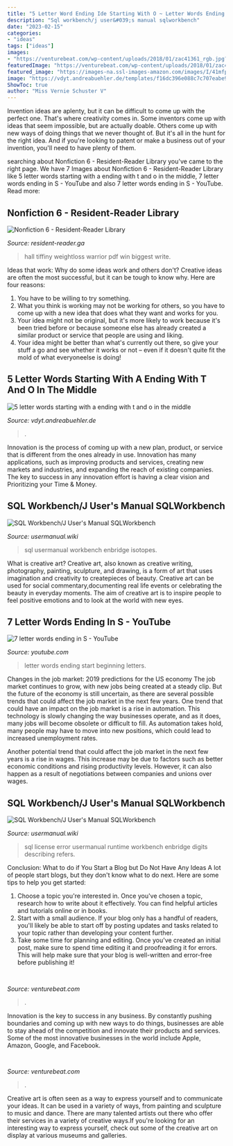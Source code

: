 ```yaml
---
title: "5 Letter Word Ending Ide Starting With O ~ Letter Words Ending Start Beginning Letters"
description: "Sql workbench/j user&#039;s manual sqlworkbench"
date: "2023-02-15"
categories:
- "ideas"
tags: ["ideas"]
images:
- "https://venturebeat.com/wp-content/uploads/2018/01/zac41361_rgb.jpg?w=800"
featuredImage: "https://venturebeat.com/wp-content/uploads/2018/01/zac41361_rgb.jpg?w=800"
featured_image: "https://images-na.ssl-images-amazon.com/images/I/41mfp3QzltL._SX411_BO1,204,203,200_.jpg"
image: "https://vdyt.andreabuehler.de/templates/f16dc396e088c7c707eabe9d7479e7a2/img/866f0615c3e5d010bafc35caf60c4804.jpg"
ShowToc: true
author: "Miss Vernie Schuster V"
---
```



Invention ideas are aplenty, but it can be difficult to come up with the perfect one. That's where creativity comes in. Some inventors come up with ideas that seem impossible, but are actually doable. Others come up with new ways of doing things that we never thought of. But it's all in the hunt for the right idea. And if you're looking to patent or make a business out of your invention, you'll need to have plenty of them.

	

		
searching about Nonfiction 6 - Resident-Reader Library you've came to the right page. We have 7 Images about Nonfiction 6 - Resident-Reader Library like 5 letter words starting with a ending with t and o in the middle, 7 letter words ending in S - YouTube and also 7 letter words ending in S - YouTube. Read more:
		
    
## Nonfiction 6 - Resident-Reader Library

<img loading=lazy src="https://images-na.ssl-images-amazon.com/images/I/41mfp3QzltL._SX411_BO1,204,203,200_.jpg" onerror="this.onerror=null;this.src='https://tse2.mm.bing.net/th?id=OIP.P4DH_-dfWSKB06PjrAX0iwAAAA&amp;pid=15.1';" alt="Nonfiction 6 - Resident-Reader Library">

_Source: resident-reader.ga_

>hall tiffiny weightloss warrior pdf win biggest write. 

	

Ideas that work: Why do some ideas work and others don't?
Creative ideas are often the most successful, but it can be tough to know why. Here are four reasons:
1. You have to be willing to try something.
2. What you think is working may not be working for others, so you have to come up with a new idea that does what they want and works for you.
3. Your idea might not be original, but it's more likely to work because it's been tried before or because someone else has already created a similar product or service that people are using and liking.
4. Your idea might be better than what's currently out there, so give your stuff a go and see whether it works or not – even if it doesn't quite fit the mold of what everyoneelse is doing!

    
## 5 Letter Words Starting With A Ending With T And O In The Middle

<img loading=lazy src="https://vdyt.andreabuehler.de/templates/f16dc396e088c7c707eabe9d7479e7a2/img/866f0615c3e5d010bafc35caf60c4804.jpg" onerror="this.onerror=null;this.src='https://tse4.mm.bing.net/th?id=OIP.n_AgQSlZ5LVmX5Nwb5sNMACCBJ&amp;pid=15.1';" alt="5 letter words starting with a ending with t and o in the middle">

_Source: vdyt.andreabuehler.de_

>. 

	

Innovation is the process of coming up with a new plan, product, or service that is different from the ones already in use. Innovation has many applications, such as improving products and services, creating new markets and industries, and expanding the reach of existing companies. The key to success in any innovation effort is having a clear vision and Prioritizing your Time & Money.

    
## SQL Workbench/J User&#039;s Manual SQLWorkbench

<img loading=lazy src="https://usermanual.wiki/Document/SQLWorkbenchManual.1388874451-User-Guide-Page-1.png" onerror="this.onerror=null;this.src='https://tse4.mm.bing.net/th?id=OIP.iokH55LeR3lHk2r-t7iIBwHaLW&amp;pid=15.1';" alt="SQL Workbench/J User&#039;s Manual SQLWorkbench">

_Source: usermanual.wiki_

>sql usermanual workbench enbridge isotopes. 

	

What is creative art?
Creative art, also known as creative writing, photography, painting, sculpture, and drawing, is a form of art that uses imagination and creativity to createpieces of beauty. Creative art can be used for social commentary,documenting real life events or celebrating the beauty in everyday moments. The aim of creative art is to inspire people to feel positive emotions and to look at the world with new eyes.

    
## 7 Letter Words Ending In S - YouTube

<img loading=lazy src="https://i.ytimg.com/vi/rBGEqV7ea2g/maxresdefault.jpg" onerror="this.onerror=null;this.src='https://tse4.mm.bing.net/th?id=OIP.dQ-ukn7sJ6FXT1r8RvkxJQHaEK&amp;pid=15.1';" alt="7 letter words ending in S - YouTube">

_Source: youtube.com_

>letter words ending start beginning letters. 

	

Changes in the job market: 2019 predictions for the US economy
The job market continues to grow, with new jobs being created at a steady clip. But the future of the economy is still uncertain, as there are several possible trends that could affect the job market in the next few years. 
One trend that could have an impact on the job market is a rise in automation. This technology is slowly changing the way businesses operate, and as it does, many jobs will become obsolete or difficult to fill. As automation takes hold, many people may have to move into new positions, which could lead to increased unemployment rates. 

Another potential trend that could affect the job market in the next few years is a rise in wages. This increase may be due to factors such as better economic conditions and rising productivity levels. However, it can also happen as a result of negotiations between companies and unions over wages.

    
## SQL Workbench/J User&#039;s Manual SQLWorkbench

<img loading=lazy src="https://usermanual.wiki/Document/SQLWorkbenchManual.1113661900-User-Guide-Page-1.png" onerror="this.onerror=null;this.src='https://tse3.mm.bing.net/th?id=OIP.-Ga8kOrgc8b9paldn_VR3gHaLX&amp;pid=15.1';" alt="SQL Workbench/J User&#039;s Manual SQLWorkbench">

_Source: usermanual.wiki_

>sql license error usermanual runtime workbench enbridge digits describing refers. 

	

Conclusion: What to do if You Start a Blog but Do Not Have Any Ideas
A lot of people start blogs, but they don't know what to do next. Here are some tips to help you get started: 
1) Choose a topic you're interested in. Once you've chosen a topic, research how to write about it effectively. You can find helpful articles and tutorials online or in books.
2) Start with a small audience. If your blog only has a handful of readers, you'll likely be able to start off by posting updates and tasks related to your topic rather than developing your content further. 
3) Take some time for planning and editing. Once you've created an initial post, make sure to spend time editing it and proofreading it for errors. This will help make sure that your blog is well-written and error-free before publishing it!

    
## 

<img loading=lazy src="https://venturebeat.com/wp-content/uploads/2018/01/zac41361_rgb.jpg?w=800" onerror="this.onerror=null;this.src='https://tse1.mm.bing.net/th?id=OIP.J2ZubWp3pAFTO0RZTCCAuQHaE7&amp;pid=15.1';" alt="">

_Source: venturebeat.com_

>. 

	

Innovation is the key to success in any business. By constantly pushing boundaries and coming up with new ways to do things, businesses are able to stay ahead of the competition and innovate their products and services. Some of the most innovative businesses in the world include Apple, Amazon, Google, and Facebook.

    
## 

<img loading=lazy src="https://venturebeat.com/wp-content/uploads/2017/08/netflix_logo.png?w=800" onerror="this.onerror=null;this.src='https://tse1.mm.bing.net/th?id=OIP.dzrdIPuyiZl9ttMEJQt71AHaDt&amp;pid=15.1';" alt="">

_Source: venturebeat.com_

>. 

	

Creative art is often seen as a way to express yourself and to communicate your ideas. It can be used in a variety of ways, from painting and sculpture to music and dance. There are many talented artists out there who offer their services in a variety of creative ways.If you're looking for an interesting way to express yourself, check out some of the creative art on display at various museums and galleries.

